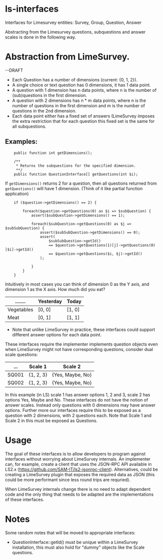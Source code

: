 # ls-interfaces
Interfaces for Limesurvey entities: Survey, Group, Question, Answer

Abstracting from the Limesurvey questions, subquestions and answer scales is done in the following way.

# Abstraction from LimeSurvey.

--DRAFT

* Each Question has a number of dimensions (current: {0, 1, 2}).
* A single choice or text question has 0 dimensions, it has 1 data point.
* A question with 1 dimension has n data points, where n is the number of (sub)questions in the first dimension.
* A question with 2 dimensions has n * m data points, where n is the number of questions in the first dimension and m is the number of questions in the 2nd dimension.
* Each data point either has a fixed set of answers (LimeSurvey imposes the extra restriction that for each question this fixed set is the same for all subquestions.

## Examples:

        public function int getDimensions();
        
        /**
         * Returns the subquestions for the specified dimension. 
         **/
        public function QuestionInterface[] getQuestions(int $i);
        
If `getDimensions()` returns 2 for a question, then all questions returned from `getQuestions()` will have 1 dimension.
(Think of it like partial function application)

        if ($question->getDimensions() == 2) {
        
            foreach($question->getQuestions(0) as $i => $subQuestion) {
                assert($subQuestion->getDimensions() == 1);
                
                foreach($subQuestion->getQuestions(0) as $j => $subSubQuestion) {
                    assert($subSubQuestion->getDimensions() == 0);
                    assert(
                        $subSubQuestion->getId() 
                        == $question->getQuestions(1)[j]->getQuestions(0)[$i]->getId()
                        == $question->getQuestions($i, $j)->getId()
                    );
                    
                }
            }
        }
 
Intuitively in most cases you can think of dimension 0 as the Y axis, and dimension 1 as the X axis.
How much did you eat?

 ........  | Yesterday | Today  |
---------- | --------- | ------ |
Vegetables | [0, 0]    | [1, 0] |  
Meat       | [0, 1]    | [1, 1] |


* Note that unlike LimeSurvey in practice, these interfaces could support different answer options for each data point.

These interfaces require the implementer implements question objects even when LimeSurvey might not have corresponding questions,
consider dual scale questions:
  
 ...  | Scale 1   | Scale 2          |
----- | --------- | ---------------- |
SQ001 | {1, 2, 3} | {Yes, Maybe, No} |  
SQ002 | {1, 2, 3} | {Yes, Maybe, No} |

In this example (in LS) scale 1 has answer options 1, 2 and 3, scale 2 has options Yes, Maybe and No. These interfaces do not have the notion
of answer scales. Instead only questions with 0 dimensions may have answer options.
Further more our interfaces require this to be exposed as a question with 2 dimensions, with 2 questions each. 
Note that Scale 1 and Scale 2 in this must be exposed as Questions.

# Usage
The goal of these interfaces is to allow developers to program against interfaces without worrying about LimeSurvey internals.
An implementer can, for example, create a client that uses the JSON-RPC API available in LS2.x (https://github.com/SAM-IT/ls2-jsonrpc-client).
Alternatives, could be creating a LimeSurvey plugin that exposes the required data as JSON (this could be more performant since less round trips are requried).

When LimeSurvey internals change there is no need to adapt dependent code and the only thing that needs to be adapted are the implementations of these interfaces.

# Notes

Some random notes that will be moved to appropriate interfaces:

* QuestionInterface::getId() must be unique within a LimeSurvey installation, this must also hold for "dummy" objects like the Scale questions.


